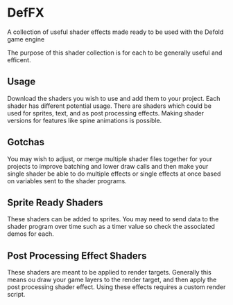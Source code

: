 # DefFX
A collection of useful shader effects made ready to be used with the Defold game engine

The purpose of this shader collection is for each to be generally useful and efficent.

## Usage
Download the shaders you wish to use and add them to your project. Each shader has different potential usage. There are shaders which could be used for sprites, text, and as post processing effects. Making shader versions for features like spine animations is possible.

## Gotchas
You may wish to adjust, or merge multiple shader files together for your projects to improve batching and lower draw calls and then make your single shader be able to do multiple effects or single effects at once based on variables sent to the shader programs.

## Sprite Ready Shaders
These shaders can be added to sprites. You may need to send data to the shader program over time such as a timer value so check the associated demos for each.

## Post Processing Effect Shaders
These shaders are meant to be applied to render targets. Generally this means ou draw your game layers to the render target, and then apply the post processing shader effect. Using these effects requires a custom render script.
